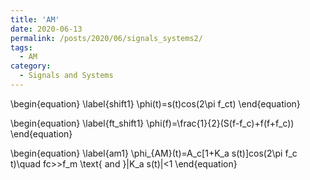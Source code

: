 ```yaml
---
title: 'AM'
date: 2020-06-13
permalink: /posts/2020/06/signals_systems2/
tags:
  - AM
category:
  - Signals and Systems
---
```


\begin{equation} \label{shift1}
\phi(t)=s(t)cos(2\pi f_ct)
\end{equation}


\begin{equation} \label{ft_shift1}
\phi(f)=\frac{1}{2}(S(f-f_c)+f(f+f_c))
\end{equation}

\begin{equation} \label{am1}
\phi_{AM}(t)=A_c[1+K_a s(t)]cos(2\pi f_c t)\quad fc>>f_m \text{ and  }|K_a s(t)|<1
\end{equation}